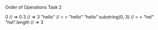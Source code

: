 Order of Operations Task 2

0
// => 0
3
// => 3
"hello"
// = > "hello"
"hello".substring(0, 3)
// = > "hel"
"hel".length
// => 3

